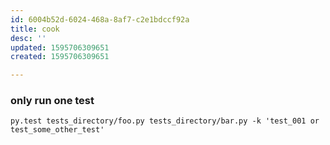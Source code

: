 ```yaml
---
id: 6004b52d-6024-468a-8af7-c2e1bdccf92a
title: cook
desc: ''
updated: 1595706309651
created: 1595706309651

---
```


### only run one test

```
py.test tests_directory/foo.py tests_directory/bar.py -k 'test_001 or test_some_other_test'
```
